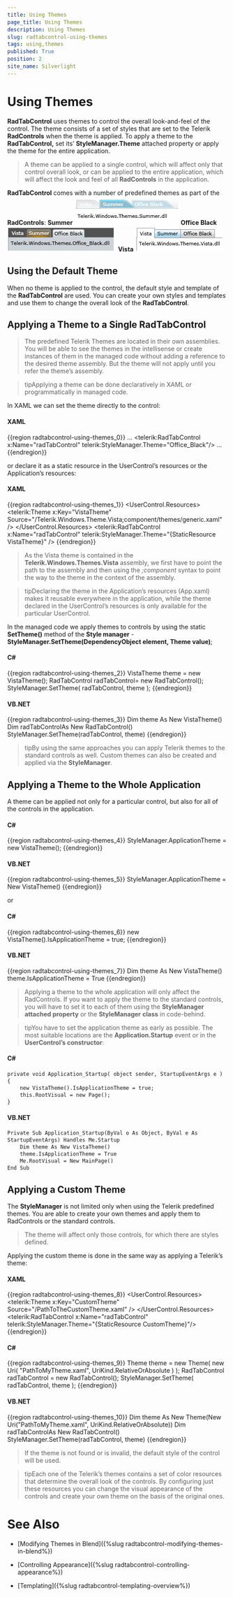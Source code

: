 ```yaml
---
title: Using Themes
page_title: Using Themes
description: Using Themes
slug: radtabcontrol-using-themes
tags: using,themes
published: True
position: 2
site_name: Silverlight
---
```


# Using Themes



__RadTabControl__ uses themes to control the overall look-and-feel of the control. The theme consists of a set of styles that are set to the Telerik __RadControls__ when the theme is applied. To apply a theme to the __RadTabControl,__ set its’ __StyleManager.Theme__ attached property or apply the theme for the entire application.
			

>A theme can be applied to a single control, which will affect only that control overall look, or can be applied to the entire application, which will affect the look and feel of all __RadControls__ in the application.
				

__RadTabControl__ comes with a number of predefined themes as part of the __RadControls__:
__Summer__
![](images/RadTabControl_Figure_00260.png)
__Office Black__
![](images/RadTabControl_Figure_00270.png)
 __Vista__
![](images/RadTabControl_Figure_00280.png)

## Using the Default Theme

When no theme is applied to the control, the default style and template of the __RadTabControl__ are used. You can create your own styles and templates and use them to change the overall look of the __RadTabControl__.
				

## Applying a Theme to a Single RadTabControl

>The predefined Telerik Themes are located in their own assemblies. You will be able to see the themes in the intellisense or create instances of them in the managed code without adding a reference to the desired theme assembly. But the theme will not apply until you refer the theme’s assembly.

>tipApplying a theme can be done declaratively in XAML or programmatically in managed code.

In XAML we can set the theme directly to the control:

#### __XAML__

{{region radtabcontrol-using-themes_0}}
	<UserControl x:Class="RadTabControlHelp.Page"
	             xmlns:telerik="http://schemas.telerik.com/2008/xaml/presentation">
	    ...
	        <telerik:RadTabControl x:Name="radTabControl" telerik:StyleManager.Theme="Office_Black"/>
	    ...
	</UserControl>
	{{endregion}}



or declare it as a static resource in the UserControl’s resources or the Application’s resources:

#### __XAML__

{{region radtabcontrol-using-themes_1}}
	<UserControl.Resources>
	    <telerik:Theme x:Key="VistaTheme" Source="/Telerik.Windows.Theme.Vista;component/themes/generic.xaml" />
	</UserControl.Resources>
	<Grid x:Name="LayoutRoot">
	    <telerik:RadTabControl x:Name="radTabControl" telerik:StyleManager.Theme="{StaticResource VistaTheme}" />
	</Grid>
	{{endregion}}



>As the Vista theme is contained in the __Telerik.Windows.Themes.Vista__ assembly, we first have to point the path to the assembly  and then using the *;component* syntax to point the way to the theme in the context of the assembly.
						

>tipDeclaring the theme in the Application’s resources (App.xaml) makes it reusable everywhere in the application, while the theme declared in the UserControl’s resources is only available for the particular UserControl.

In the managed code we apply themes to controls by using the static __SetTheme()__ method of the __Style manager__ - __StyleManager.SetTheme(DependencyObject element, Theme value)__;
				

#### __C#__

{{region radtabcontrol-using-themes_2}}
	VistaTheme theme = new VistaTheme();
	RadTabControl radTabControl= new RadTabControl();
	StyleManager.SetTheme( radTabControl, theme );
	{{endregion}}



#### __VB.NET__

{{region radtabcontrol-using-themes_3}}
	Dim theme As New VistaTheme()
	Dim radTabControlAs New RadTabControl()
	StyleManager.SetTheme(radTabControl, theme)
	{{endregion}}



>tipBy using the same approaches you can apply Telerik themes to the standard controls as well. Custom themes can also be created and applied via the __StyleManager__.
				

## Applying a Theme to the Whole Application

A theme can be applied not only for a particular control, but also for all of the controls in the application. 

#### __C#__

{{region radtabcontrol-using-themes_4}}
	StyleManager.ApplicationTheme = new VistaTheme();
	{{endregion}}



#### __VB.NET__

{{region radtabcontrol-using-themes_5}}
	StyleManager.ApplicationTheme = New VistaTheme()
	{{endregion}}



or

#### __C#__

{{region radtabcontrol-using-themes_6}}
	new VistaTheme().IsApplicationTheme = true;
	{{endregion}}



#### __VB.NET__

{{region radtabcontrol-using-themes_7}}
	Dim theme As New VistaTheme()
	theme.IsApplicationTheme = True
	{{endregion}}



>Applying a theme to the whole application will only affect the RadControls. If you want to apply the theme to the standard controls, you will have to set it to each of them using the __StyleManager__ __attached property__ or the __StyleManager__ __class__ in code-behind.
					

>tipYou have to set the application theme as early as possible. The most suitable locations are the __Application.Startup__ event or in the __UserControl’s constructor__:
					

#### __C#__
    private void Application_Startup( object sender, StartupEventArgs e )
    {
        new VistaTheme().IsApplicationTheme = true;
        this.RootVisual = new Page();
    }
					



#### __VB.NET__
    Private Sub Application_Startup(ByVal o As Object, ByVal e As StartupEventArgs) Handles Me.Startup
        Dim theme As New VistaTheme()
        theme.IsApplicationTheme = True
        Me.RootVisual = New MainPage()
    End Sub
					



## Applying a Custom Theme

The __StyleManager__ is not limited only when using the Telerik predefined themes. You are able to create your own themes and apply them to RadControls or the standard controls.
				

>The theme will affect only those controls, for which there are styles defined.

Applying the custom theme is done in the same way as applying a Telerik’s theme:

#### __XAML__

{{region radtabcontrol-using-themes_8}}
	<UserControl.Resources>
	    <telerik:Theme x:Key="CustomTheme" Source="/PathToTheCustomTheme.xaml" />
	</UserControl.Resources>
	<Grid x:Name="LayoutRoot">
	    <telerik:RadTabControl x:Name="radTabControl" telerik:StyleManager.Theme="{StaticResource CustomTheme}"/>
	</Grid>
	{{endregion}}



#### __C#__

{{region radtabcontrol-using-themes_9}}
	Theme theme = new Theme( new Uri( "PathToMyTheme.xaml", UriKind.RelativeOrAbsolute ) );
	RadTabControl radTabControl = new RadTabControl();
	StyleManager.SetTheme( radTabControl, theme );
	{{endregion}}



#### __VB.NET__

{{region radtabcontrol-using-themes_10}}
	Dim theme As New Theme(New Uri("PathToMyTheme.xaml", UriKind.RelativeOrAbsolute))
	Dim radTabControlAs New RadTabControl()
	StyleManager.SetTheme(radTabControl, theme)
	{{endregion}}



>If the theme is not found or is invalid, the default style of the control will be used.

>tipEach one of the Telerik’s themes contains a set of color resources that determine the overall look of the controls. By configuring just these resources you can change the visual appearance of the controls and create your own theme on the basis of the original ones.

# See Also

 * [Modifying Themes in Blend]({%slug radtabcontrol-modifying-themes-in-blend%})

 * [Controlling Appearance]({%slug radtabcontrol-controlling-appearance%})

 * [Templating]({%slug radtabcontrol-templating-overview%})
